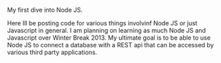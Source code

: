 My first dive into Node JS.

Here Ill be posting code for various things involvinf Node JS or just Javascript in general. I am planning on learning as much Node JS and Javascript over Winter Break 2013. My ultimate goal is to be able to use Node JS to connect a database with a REST api that can be accessed by various third party applications.
